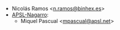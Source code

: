 - Nicolás Ramos \<<n.ramos@binhex.es>\>
- [APSL-Nagarro](https://apsl.tech):
  - Miquel Pascual  \<<mpascual@apsl.net>\>